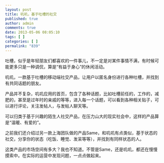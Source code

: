 ```yaml
---
layout: post
title: 叽叽，基于吐槽的社交
published: true
author: admin
comments: true
date: 2013-05-06 08:05:10
tags: [ ]
categories: [ ]
permalink: "839"
---
```

吐槽，似乎是年轻朋友们都喜欢的一件事儿，不一定是对某件事情不满，有时候可能更多只是一种调侃，算是“有益于身心”的休闲活动。

叽叽，一款基于吐槽的移动端社交产品，让用户以匿名身份进行各种吐槽，并找到有共同话题的朋友。

产品并不复杂，叽叽应用的首页，包含了各种话题，比如吐槽前任的，工作的，减肥的，甚至是过年时的亲戚的等等，进入每一个话题，可以看到各种相关贴子，可以进行评论，关注发帖人，与发帖人聊天等。

可以归类于基于兴趣的陌生人社交产品，在压力山大的现实社会中，这样的产品算是“温暖、有爱的”。

之前我们还介绍过另一款上海团队做的产品Same，和叽叽有点类似，基于状态的社交，分享你的状态（吃饭、睡觉、发呆等等），并找到有同样状态的人。

这类产品的市场空间有多大？我也不知道。不管是Same，还是叽叽，都还在慢慢摸索中。在实际的运营中发现问题，一点点做起来。



